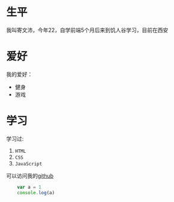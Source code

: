 # 生平
我叫寄文沛，今年22，自学前端5个月后来到饥人谷学习，目前在西安
# 爱好
我的爱好：
* 健身
* 游戏
# 学习
学习过:
1. `HTML`
2. `CSS`
3. `JavaScript`

可以访问我的[github](https://github.com/monody517)
```JavaScript
    var a = 1
    console.log(a)
```
